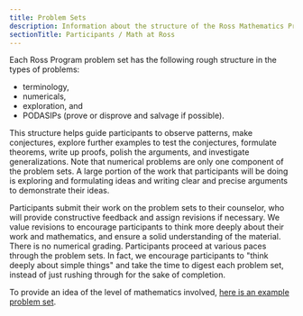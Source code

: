 ```yaml
---
title: Problem Sets
description: Information about the structure of the Ross Mathematics Program problem sets
sectionTitle: Participants / Math at Ross
---
```


Each Ross Program problem set has the following rough structure in the types of problems:

- terminology,
- numericals,
- exploration, and
- PODASIPs (prove or disprove and salvage if possible).

This structure helps guide participants to observe patterns, make conjectures, explore further examples to test the conjectures, formulate theorems, write up proofs, polish the arguments, and investigate generalizations. Note that numerical problems are only one component of the problem sets. A large portion of the work that participants will be doing is exploring and formulating ideas and writing clear and precise arguments to demonstrate their ideas.

Participants submit their work on the problem sets to their counselor, who will provide constructive feedback and assign revisions if necessary. We value revisions to encourage participants to think more deeply about their work and mathematics, and ensure a solid understanding of the material. There is no numerical grading. Participants proceed at various paces through the problem sets. In fact, we encourage participants to "think deeply about simple things" and take the time to digest each problem set, instead of just rushing through for the sake of completion.

To provide an idea of the level of mathematics involved, [here is an example problem set](https://bpb-us-w2.wpmucdn.com/u.osu.edu/dist/e/5164/files/2014/08/set02.web-19zutzo.pdf).